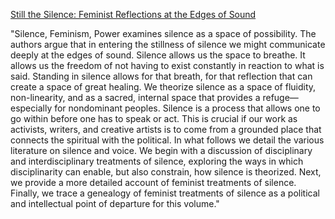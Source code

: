 [Still the Silence: Feminist Reflections at the Edges of Sound](https://link.springer.com/chapter/10.1057/9781137002372_1)

"Silence, Feminism, Power examines silence as a space of possibility. The authors argue that in entering the stillness of silence we might communicate deeply at the edges of sound. Silence allows us the space to breathe. It allows us the freedom of not having to exist constantly in reaction to what is said. Standing in silence allows for that breath, for that reflection that can create a space of great healing. We theorize silence as a space of fluidity, non-linearity, and as a sacred, internal space that provides a refuge—especially for nondominant peoples. Silence is a process that allows one to go within before one has to speak or act. This is crucial if our work as activists, writers, and creative artists is to come from a grounded place that connects the spiritual with the political. In what follows we detail the various literature on silence and voice. We begin with a discussion of disciplinary and interdisciplinary treatments of silence, exploring the ways in which disciplinarity can enable, but also constrain, how silence is theorized. Next, we provide a more detailed account of feminist treatments of silence. Finally, we trace a genealogy of feminist treatments of silence as a political and intellectual point of departure for this volume."
